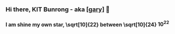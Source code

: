 ### Hi there, KIT Bunrong - aka [[gary]](https://ibrong.netlify.app) 👋
 
#### I am shine my own star, \sqrt[10]{22} between \sqrt[10]{24} $10^{22}$

